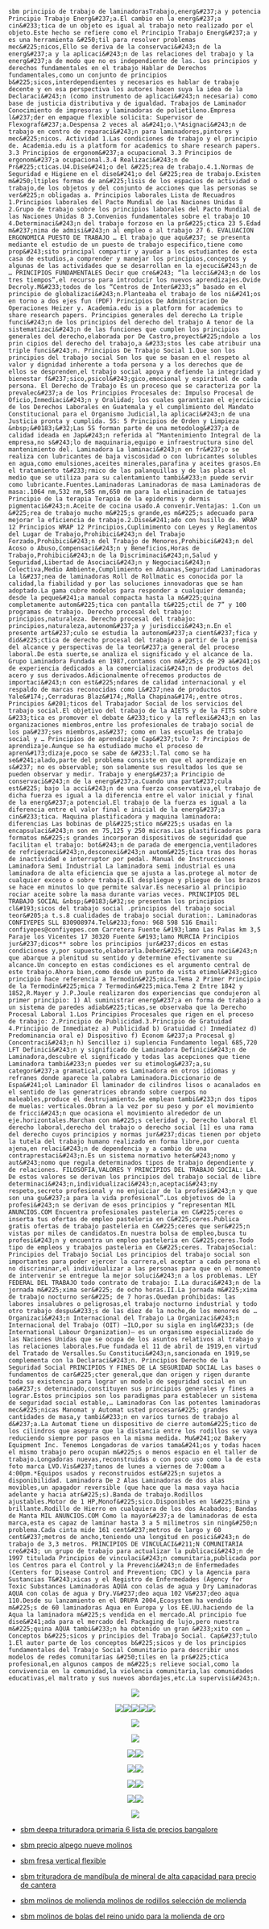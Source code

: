 
```
sbm principio de trabajo de laminadorasTrabajo,energ&#237;a y potencia Principio Trabajo Energ&#237;a.El cambio en la energ&#237;a cin&#233;tica de un objeto es igual al trabajo neto realizado por el objeto.Este hecho se refiere como el Principio Trabajo Energ&#237;a y es una herramienta &#250;til para resolver problemas mec&#225;nicos,Ello se deriva de la conservaci&#243;n de la energ&#237;a y la aplicaci&#243;n de las relaciones del trabajo y la energ&#237;a de modo que no es independiente de las. Los principios y derechos fundamentales en el trabajo Hablar de Derechos fundamentales,como un conjunto de principios b&#225;sicos,interdependientes y necesarios es hablar de trabajo decente y en esa perspectiva los autores hacen suya la idea de la Declaraci&#243;n (como instrumento de aplicaci&#243;n necesaria) como base de justicia distributiva y de igualdad. Trabajos de Laminador Conocimiento de impresoras y laminadoras de polietileno.Empresa l&#237;der en empaque flexible solicita: Supervisor de Flexograf&#237;a.Despensa 2 veces al a&#241;o.\*Asignaci&#243;n de trabajo en centro de reparaci&#243;n para laminadores,pintores y mec&#225;nicos. Actividad 1.Las condiciones de trabajo y el principio de. Academia.edu is a platform for academics to share research papers. 3.3 Principios de ergonom&#237;a ocupacional 3.3 Principios de ergonom&#237;a ocupacional.3.4 Realizaci&#243;n de Pr&#225;cticas.U4.Dise&#241;o del &#225;rea de trabajo.4.1.Normas de Seguridad e Higiene en el dise&#241;o del &#225;rea de trabajo.Existen m&#250;ltiples formas de an&#225;lisis de los espacios de actividad o trabajo,de los objetos y del conjunto de acciones que las personas se ver&#225;n obligadas a. Principios laborales Lista de Recuadros 1.Principios laborales del Pacto Mundial de las Naciones Unidas 8 2.Grupo de trabajo sobre los principios laborales del Pacto Mundial de las Naciones Unidas 8 3.Convenios fundamentales sobre el trabajo 10 4.Determinaci&#243;n del trabajo forzoso en la pr&#225;ctica 23 5.Edad m&#237;nima de admisi&#243;n al empleo o al trabajo 27 6. EVALUACION ERGONOMICA PUESTO DE TRABAJO … El trabajo que aqu&#237; se presenta mediante el estudio de un puesto de trabajo especifico,tiene como prop&#243;sito principal compartir y ayudar a los estudiantes de esta casa de estudios,a comprender y manejar los principios,conceptos y algunas de las actividades que se desarrollan en la ejecuci&#243;n de … PRINCIPIOS FUNDAMENTALES Decir que cre&#243; “la lecci&#243;n de los tres tiempos”,el recurso para introducir los nuevos aprendizajes.Ovide Decroly.M&#233;todos de los “Centros de Inter&#233;s” basado en el principio de globalizaci&#243;n.Planteaba el trabajo de los ni&#241;os en torno a dos ejes fun (PDF) Principios De Administracion De Operaciones Heizer y. Academia.edu is a platform for academics to share research papers. Principios generales del derecho La triple funci&#243;n de los principios del derecho del trabajo A tenor de la sistematizaci&#243;n de las funciones que cumplen los principios generales del derecho,elaborada por De Castro,proyect&#225;ndolo a los prin cipios del derecho del trabajo,a &#233;stos les cabe atribuir una triple funci&#243;n. Principios De Trabajo Social 1.Que son los principios del trabajo social Son los que se basan en el respeto al valor y dignidad inherente a toda persona y a los derechos que de ellos se desprenden,el trabajo social apoya y defiende la integridad y bienestar f&#237;sico,psicol&#243;gico,emocional y espiritual de cada persona. El Derecho de Trabajo Es un proceso que se caracteriza por la prevalec&#237;a de los Principios Procesales de: Impulso Procesal de Oficio,Inmediaci&#243;n y Oralidad; los cuales garantizan el ejercicio de los Derechos Laborales en Guatemala y el cumplimiento del Mandato Constitucional para el Organismo Judicial,la aplicaci&#243;n de una Justicia pronta y cumplida. 5S: 5 Principios de Orden y Limpieza &nbsp;&#0183;&#32;Las 5S forman parte de una metodolog&#237;a de calidad ideada en Jap&#243;n referida al “Mantenimiento Integral de la empresa,no s&#243;lo de maquinaria,equipo e infraestructura sino del mantenimiento del. Laminadora La laminaci&#243;n en fr&#237;o se realiza con lubricantes de baja viscosidad o con lubricantes solubles en agua,como emulsiones,aceites minerales,parafina y aceites grasos.En el tratamiento t&#233;rmico de las palanquillas y de las placas el medio que se utiliza para su calentamiento tambi&#233;n puede servir como lubricante.Fuentes.Laminadoras Laminadoras de masa Laminadoras de masa:.1064 nm,532 nm,585 nm,650 nm para la eliminacion de tatuajes Principio de la terapia Terapia de la epidermis y dermis pigmentaci&#243;n.Aceite de cocina usado.A convenir.Ventajas: 1.Con un &#225;rea de trabajo mucho m&#225;s grande,es m&#225;s adecuado para mejorar la eficiencia de trabajo.2.Dise&#241;ado con husillo de. WRAP 12 Principios WRAP 12 Principios,Cuplimimento con Leyes y Reglamentos del Lugar de Trabajo,Prohibici&#243;n del Trabajo Forzado,Prohibici&#243;n del Trabajo de Menores,Prohibici&#243;n del Acoso o Abuso,Compensaci&#243;n y Beneficios,Horas de Trabajo,Prohibici&#243;n de la Discriminaci&#243;n,Salud y Seguridad,Libertad de Asociaci&#243;n y Negociaci&#243;n Colectiva,Medio Ambiente,Cumplimiento en Aduanas,Seguridad Laminadoras La l&#237;nea de laminadoras Roll de Rollmatic es conocida por la calidad,la fiabilidad y por las soluciones innovadoras que se han adoptado.La gama cubre modelos para responder a cualquier demanda; desde la peque&#241;a manual compacta hasta la m&#225;quina completamente autom&#225;tica con pantalla t&#225;ctil de 7” y 100 programas de trabajo. Derecho procesal del trabajo: principios,naturaleza. Derecho procesal del trabajo: principios,naturaleza,autonom&#237;a y jurisdicci&#243;n.En el presente art&#237;culo se estudia la autonom&#237;a cient&#237;fica y did&#225;ctica de derecho procesal del trabajo a partir de la premisa del alcance y perspectivas de la teor&#237;a general del proceso laboral.De esta suerte,se analiza el significado y el alcance de la. Grupo Laminadora Fundada en 1987,contamos con m&#225;s de 29 a&#241;os de experiencia dedicados a la comercializaci&#243;n de productos del acero y sus derivados.Adicionalmente ofrecemos productos de importaci&#243;n con est&#225;ndares de calidad internacional y el respaldo de marcas reconocidas como L&#237;nea de productos Yale&#174;,Cerraduras Blaz&#174;,Malla Chapina&#174;,entre otros. Principios &#201;ticos del Trabajador Social de los servicios del trabajo social.El objetivo del trabajo de la AIETS y de la FITS sobre &#233;tica es promover el debate &#233;tico y la reflexi&#243;n en las organizaciones miembros,entre los profesionales de trabajo social de los pa&#237;ses miembros,as&#237; como en las escuelas de trabajo social y … Principios de aprendizaje Cap&#237;tulo 7: Principios de aprendizaje.Aunque se ha estudiado mucho el proceso de apren&#173;dizaje,poco se sabe de &#233;l.Tal como se ha se&#241;alado,parte del problema consiste en que el aprendizaje en s&#237; no es observable; son solamente sus resultados los que se pueden observar y medir. Trabajo y energ&#237;a Principio de conservaci&#243;n de la energ&#237;a.Cuando una part&#237;cula est&#225; bajo la acci&#243;n de una fuerza conservativa,el trabajo de dicha fuerza es igual a la diferencia entre el valor inicial y final de la energ&#237;a potencial.El trabajo de la fuerza es igual a la diferencia entre el valor final e inicial de la energ&#237;a cin&#233;tica. Maquina plastificadora y maquina laminadora: diferencias Las bobinas de pl&#225;stico m&#225;s usadas en la encapsulaci&#243;n son en 75,125 y 250 micras.Las plastificadoras para formatos m&#225;s grandes incorporan dispositivos de seguridad que facilitan el trabajo: bot&#243;n de parada de emergencia,ventiladores de refrigeraci&#243;n,desconexi&#243;n autom&#225;tica tras dos horas de inactividad e interruptor por pedal. Manual de Instrucciones Laminadora Semi Industrial La laminadora semi industrial es una laminadora de alta eficiencia que se ajusta a las.protege al motor de cualquier exceso o sobre trabajo.El despliegue y pliegue de los brazos se hace en minutos lo que permite salvar.Es necesario al principio rociar aceite sobre la masa durante varias veces. PRINCIPIOS DEL TRABAJO SOCIAL &nbsp;&#0183;&#32;se presentan los principios cl&#193;sicos del trabajo social .principios del trabajo social teor&#205;a t.s.8 cualidades de trabajo social duration:. Laminadoras CONFIYEPES SLL B30908974.Tel&#233;fono: 968 598 516 Email: confiyepes@confiyepes.com Carretera Fuente &#193;lamo Las Palas km 3,5 Paraje los Vicentes 17 30320 Fuente &#193;lamo MURCIA Principios jur&#237;dicos** sobre los principios jur&#237;dicos en estas condiciones y,por supuesto,elaborarla.Deber&#225; ser una noci&#243;n que abarque a plenitud su sentido y determine efectivamente su alcance.Un concepto en estas condiciones es el argumento central de este trabajo.Ahora bien,como desde un punto de vista etimol&#243;gico principio hace referencia a Termodin&#225;mica.Tema 2 Primer Principio de la Termodin&#225;mica 7 Termodin&#225;mica.Tema 2 Entre 1842 y 1852,R.Mayer y J.P.Joule realizaron dos experiencias que condujeron al primer principio: 1) Al suministrar energ&#237;a en forma de trabajo a un sistema de paredes adiab&#225;ticas,se observaba que la Derecho Procesal Laboral 1.Los Principios Procesales que rigen en el proceso de trabajo: 2.Principio de Publicidad.3.Principio de Gratuidad 4.Principio de Inmediatez a) Publicidad b) Gratuidad c) Inmediatez d) Predominancia oral e) Dispositivo f) Econom &#237;a Procesal g) Concentraci&#243;n h) Sencillez i) suplencia Fundamento legal 685,720 LFT Definici&#243;n y significado de Laminadora Definici&#243;n de Laminadora,descubre el significado y todas las acepciones que tiene Laminadora tambi&#233;n puedes ver su etimolog&#237;a,su categor&#237;a gramatical,como es Laminadora en otros idiomas y refranes donde aparece la palabra Laminadora.Diccionario de Espa&#241;ol Laminador El laminador de cilindros lisos o acanalados en el sentido de las generatrices obrando sobre cuerpos no maleables,produce el destrujamiento.Se emplean tambi&#233;n dos tipos de muelas: verticales.Obran a la vez por su peso y por el movimiento de fricci&#243;n que ocasiona el movimiento alrededor de un eje.horizontales.Marchan con m&#225;s celeridad y. Derecho laboral El derecho laboral,derecho del trabajo o derecho social [1] es una rama del derecho cuyos principios y normas jur&#237;dicas tienen por objeto la tutela del trabajo humano realizado en forma libre,por cuenta ajena,en relaci&#243;n de dependencia y a cambio de una contraprestaci&#243;n.Es un sistema normativo heter&#243;nomo y aut&#243;nomo que regula determinados tipos de trabajo dependiente y de relaciones. FILOSOFIA,VALORES Y PRINCIPIOS DEL TRABAJO SOCIAL: LA. De estos valores se derivan los principios del trabajo social de libre determinaci&#243;n,individualizaci&#243;n,aceptaci&#243;ny respeto,secreto profesional y no enjuiciar de la profesi&#243;n y que son una gu&#237;a para la vida profesional”.Los objetivos de la profesi&#243;n se derivan de esos principios y “representan MIL ANUNCIOS.COM Encuentra profesionales pasteleria en C&#225;ceres o inserta tus ofertas de empleo pasteleria en C&#225;ceres.Publica gratis ofertas de trabajo pasteleria en C&#225;ceres que ser&#225;n vistas por miles de candidatos.En nuestra bolsa de empleo,busca tu profesi&#243;n y encuentra un empleo pasteleria en C&#225;ceres.Todo tipo de empleos y trabajos pasteleria en C&#225;ceres. TrabajoSocial: Principios del Trabajo Social Los principios del trabajo social son importantes para poder ejercer la carrera,el aceptar a cada persona el no discriminar,el individualizar a las personas para que en el momento de intervenir se entregue la mejor soluci&#243;n a los problemas. LEY FEDERAL DEL TRABAJO todo contrato de trabajo: I.La duraci&#243;n de la jornada m&#225;xima ser&#225; de ocho horas.II.La jornada m&#225;xima de trabajo nocturno ser&#225; de 7 horas.Quedan prohibidas: las labores insalubres o peligrosas,el trabajo nocturno industrial y todo otro trabajo despu&#233;s de las diez de la noche,de los menores de … Organizaci&#243;n Internacional del Trabajo La Organizaci&#243;n Internacional del Trabajo (OIT) —ILO,por su sigla en ingl&#233;s (de International Labour Organization)— es un organismo especializado de las Naciones Unidas que se ocupa de los asuntos relativos al trabajo y las relaciones laborales.Fue fundada el 11 de abril de 1919,en virtud del Tratado de Versalles.Su Constituci&#243;n,sancionada en 1919,se complementa con la Declaraci&#243;n. Principios Derecho de la Seguridad Social PRINCIPIOS Y FINES DE LA SEGURIDAD SOCIAL Las bases o fundamentos de car&#225;cter general,que dan origen y rigen durante toda su existencia para lograr un modelo de seguridad social en un pa&#237;s determinado,constituyen sus principios generales y fines a lograr.Estos principios son los paradigmas para establecer un sistema de seguridad social estable,… Laminadoras Con las potentes laminadoras mec&#225;nicas Manomat y Automat usted procesar&#225; grandes cantidades de masa,y tambi&#233;n en varios turnos de trabajo al d&#237;a.La Automat tiene un dispositivo de cierre autom&#225;tico de los cilindros que asegura que la distancia entre los rodillos se vaya reduciendo siempre por pasos en la misma medida. Mu&#241;oz Bakery Equipment Inc. Tenemos Longadoras de varios tama&#241;os y todas hacen el mismo trabajo pero ocupan m&#225;s o menos espacio en el taller de trabajo.Longadoras nuevas,reconstruidas o con poco uso como la de esta foto marca LVO.Vis&#237;tanos de lunes a viernes de 7:00am a 4:00pm.*Equipos usados y reconstruidos est&#225;n sujetos a disponibilidad. Laminadora De 2 Alas Laminadoras de dos alas movibles,un apagador reversible (que hace que la masa vaya hacia adelante y hacia atr&#225;s).Banda de trabajo.Rodillos ajustables.Motor de 1 HP,Monof&#225;sico.Disponibles en l&#225;mina y brillante.Rodillo de Hierro en cualquiera de los dos Acabados; Bandas de Manta MIL ANUNCIOS.COM Como la mayor&#237;a de laminadoras de esta marca,esta es capaz de laminar hasta 3 a 5 milimetros sin ning&#250;n problema.Cada cinta mide 161 cent&#237;metros de largo y 60 cent&#237;metros de ancho,teniendo una longitud en posici&#243;n de trabajo de 3,3 metros. PRINCIPIOS DE VINCULACI&#211;N COMUNITARIA cre&#243; un grupo de trabajo para actualizar la publicaci&#243;n de 1997 titulada Principios de vinculaci&#243;n comunitaria,publicada por los Centros para el Control y la Prevenci&#243;n de Enfermedades (Centers for Disease Control and Prevention; CDC) y la Agencia para Sustancias T&#243;xicas y el Registro de Enfermedades (Agency for Toxic Substances Laminadoras AQUA con colas de agua y Dry Laminadoras AQUA con colas de agua y Dry.V&#237;deo aqua 102 V&#237;deo aqua 110.Desde su lanzamiento en el DRUPA 2004,Ecosystem ha vendido m&#225;s de 60 laminadoras Aqua en Europa y los EE.UU.haciendo de la Aqua la laminadora m&#225;s vendida en el mercado.Al principio fue dise&#241;ada para el mercado del Packaging de lujo,pero nuestra m&#225;quina AQUA tambi&#233;n ha obtenido un gran &#233;xito con … Conceptos b&#225;sicos y principios del Trabajo Social. Cap&#237;tulo 1.El autor parte de los conceptos b&#225;sicos y de los principios fundamentales del Trabajo Social Comunitario para describir unos modelos de redes comunitarias &#250;tiles en la pr&#225;ctica profesional,en algunos campos de m&#225;s relieve social,como la convivencia en la comunidad,la violencia comunitaria,las comunidades educativas,el maltrato y sus nuevos abordajes,etc.La supervisi&#243;n. 
```

<div align="center">

<a href="https://es-crusher.shibang-china.com/github&k=sbm+principio+de+trabajo+de+laminadoras"><img src="https://static.shibang-china.com/es/crusher/logo.jpg"></a>

<a href="https://es-crusher.shibang-china.com/github&k=sbm+principio+de+trabajo+de+laminadoras"><img src="https://static.shibang-china.com/es/crusher/index.jpg"></a><a href="https://es-crusher.shibang-china.com/material.htmlgithub&k=sbm+principio+de+trabajo+de+laminadoras"><img src="https://static.shibang-china.com/es/crusher/material.jpg"></a><a href="https://es-crusher.shibang-china.com/application.htmlgithub&k=sbm+principio+de+trabajo+de+laminadoras"><img src="https://static.shibang-china.com/es/crusher/application.jpg"></a><a href="https://es-crusher.shibang-china.com/aboutus.htmlgithub&k=sbm+principio+de+trabajo+de+laminadoras"><img src="https://static.shibang-china.com/es/crusher/aboutus.jpg"></a><a href="https://es-crusher.shibang-china.com/contact.htmlgithub&k=sbm+principio+de+trabajo+de+laminadoras"><img src="https://static.shibang-china.com/es/crusher/contact.jpg"></a>

<a href="https://es-crusher.shibang-china.com/github&k=sbm+principio+de+trabajo+de+laminadoras"><img src="https://static.shibang-china.com/es/crusher/banner.jpg"></a>

<a href="https://swt.shibang-china.com/github&k=sbm+principio+de+trabajo+de+laminadoras"><img src="https://static.shibang-china.com/es/crusher/text.jpg"></a>

<a href="https://swt.shibang-china.com/github&k=sbm+principio+de+trabajo+de+laminadoras"><img src="https://static.shibang-china.com/es/crusher/chat.jpg"></a><a href="https://es-crusher.shibang-china.com/contact.htmlgithub&k=sbm+principio+de+trabajo+de+laminadoras"><img src="https://static.shibang-china.com/es/crusher/message.jpg"></a>

<a href="https://es-crusher.shibang-china.com/products/pe.htmlgithub&k=sbm+principio+de+trabajo+de+laminadoras"><img src="https://static.shibang-china.com/es/crusher/pe.jpg"></a><a href="https://es-crusher.shibang-china.com/products/pf.htmlgithub&k=sbm+principio+de+trabajo+de+laminadoras"><img src="https://static.shibang-china.com/es/crusher/pf.jpg"></a>

<a href="https://es-crusher.shibang-china.com/products/hpt.htmlgithub&k=sbm+principio+de+trabajo+de+laminadoras"><img src="https://static.shibang-china.com/es/crusher/hpt.jpg"></a><a href="https://es-crusher.shibang-china.com/products/vsi.htmlgithub&k=sbm+principio+de+trabajo+de+laminadoras"><img src="https://static.shibang-china.com/es/crusher/vsi.jpg"></a>

<a href="https://es-crusher.shibang-china.com/products/klv.htmlgithub&k=sbm+principio+de+trabajo+de+laminadoras"><img src="https://static.shibang-china.com/es/crusher/klv.jpg"></a><a href="https://es-crusher.shibang-china.com/products/portable.htmlgithub&k=sbm+principio+de+trabajo+de+laminadoras"><img src="https://static.shibang-china.com/es/crusher/portable.jpg"></a>

<a href="https://swt.shibang-china.com/github&k=sbm+principio+de+trabajo+de+laminadoras"><img src="https://static.shibang-china.com/es/crusher/case.jpg"></a>

</div>


* [sbm deepa trituradora primaria 6 lista de precios bangalore](sbm%20deepa%20trituradora%20primaria%206%20lista%20de%20precios%20bangalore.md)

* [sbm precio alpego nueve molinos](sbm%20precio%20alpego%20nueve%20molinos.md)

* [sbm fresa vertical flexible](sbm%20fresa%20vertical%20flexible.md)

* [sbm trituradora de mandíbula de mineral de alta capacidad para precio de cantera](sbm%20trituradora%20de%20mand%C3%ADbula%20de%20mineral%20de%20alta%20capacidad%20para%20precio%20de%20cantera.md)

* [sbm molinos de molienda molinos de rodillos selección de molienda](sbm%20molinos%20de%20molienda%20molinos%20de%20rodillos%20selecci%C3%B3n%20de%20molienda.md)

* [sbm molinos de bolas del reino unido para la molienda de oro](sbm%20molinos%20de%20bolas%20del%20reino%20unido%20para%20la%20molienda%20de%20oro.md)